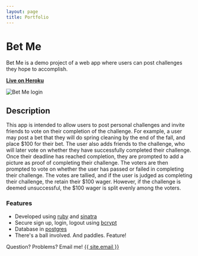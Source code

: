 ```yaml
---
layout: page
title: Portfolio
---
```


# Bet Me

Bet Me is a demo project of a web app where users can post challenges they hope to accomplish.

**[Live on Heroku](https://bet-me.herokuapp.com/)**

![Bet Me login](/assets/bet-me-login.png)

## Description

This app is intended to allow users to post personal challenges and invite friends to vote on their completion of the challenge. For example, a user may post a bet that they will do spring cleaning by the end of the fall, and place $100 for their bet. The user also adds friends to the challenge, who will later vote on whether they have successfully completed their challenge. Once their deadline has reached completion, they are prompted to add a picture as proof of completing their challenge. The voters are then prompted to vote on whether the user has passed or failed in completing their challenge. The votes are tallied, and if the user is judged as completing their challenge, the retain their $100 wager. However, if the challenge is deemed unsuccessful, the $100 wager is split evenly among the voters.


### Features

- Developed using [ruby](https://www.ruby-lang.org/en/) and [sinatra](http://www.sinatrarb.com/)
- Secure sign up, login, logout using [bcrypt](https://github.com/codahale/bcrypt-ruby)
- Database in [postgres](https://www.postgresql.org/)
- There's a ball involved. And paddles. Feature!

Question? Problems? Email me! <a href="mailto:{{ site.email }}">{{ site.email }}</a>